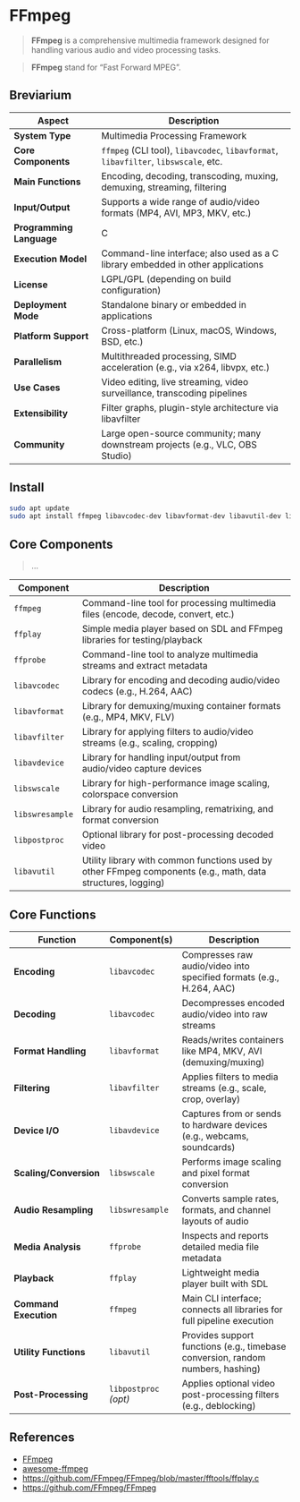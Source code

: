 # FFmpeg

> **FFmpeg** is a comprehensive multimedia framework designed for handling various audio and video processing tasks.

> **FFmpeg**  stand for “Fast Forward MPEG”.

## Breviarium

| **Aspect** | **Description** |
| --- | --- |
| **System Type** | Multimedia Processing Framework |
| **Core Components** | `ffmpeg` (CLI tool), `libavcodec`, `libavformat`, `libavfilter`, `libswscale`, etc. |
| **Main Functions** | Encoding, decoding, transcoding, muxing, demuxing, streaming, filtering |
| **Input/Output** | Supports a wide range of audio/video formats (MP4, AVI, MP3, MKV, etc.) |
| **Programming Language** | C |
| **Execution Model** | Command-line interface; also used as a C library embedded in other applications |
| **License** | LGPL/GPL (depending on build configuration) |
| **Deployment Mode** | Standalone binary or embedded in applications |
| **Platform Support** | Cross-platform (Linux, macOS, Windows, BSD, etc.) |
| **Parallelism** | Multithreaded processing, SIMD acceleration (e.g., via x264, libvpx, etc.) |
| **Use Cases** | Video editing, live streaming, video surveillance, transcoding pipelines |
| **Extensibility** | Filter graphs, plugin-style architecture via libavfilter |
| **Community** | Large open-source community; many downstream projects (e.g., VLC, OBS Studio) |

## Install

```bash
sudo apt update
sudo apt install ffmpeg libavcodec-dev libavformat-dev libavutil-dev libswscale-dev libavfilter-dev libavdevice-dev
```

## Core Components

> …
> 

| **Component** | **Description** |
| --- | --- |
| `ffmpeg` | Command-line tool for processing multimedia files (encode, decode, convert, etc.) |
| `ffplay` | Simple media player based on SDL and FFmpeg libraries for testing/playback |
| `ffprobe` | Command-line tool to analyze multimedia streams and extract metadata |
| `libavcodec` | Library for encoding and decoding audio/video codecs (e.g., H.264, AAC) |
| `libavformat` | Library for demuxing/muxing container formats (e.g., MP4, MKV, FLV) |
| `libavfilter` | Library for applying filters to audio/video streams (e.g., scaling, cropping) |
| `libavdevice` | Library for handling input/output from audio/video capture devices |
| `libswscale` | Library for high-performance image scaling, colorspace conversion |
| `libswresample` | Library for audio resampling, rematrixing, and format conversion |
| `libpostproc` | Optional library for post-processing decoded video |
| `libavutil` | Utility library with common functions used by other FFmpeg components (e.g., math, data structures, logging) |

## Core Functions

| **Function** | **Component(s)** | **Description** |
| --- | --- | --- |
| **Encoding** | `libavcodec` | Compresses raw audio/video into specified formats (e.g., H.264, AAC) |
| **Decoding** | `libavcodec` | Decompresses encoded audio/video into raw streams |
| **Format Handling** | `libavformat` | Reads/writes containers like MP4, MKV, AVI (demuxing/muxing) |
| **Filtering** | `libavfilter` | Applies filters to media streams (e.g., scale, crop, overlay) |
| **Device I/O** | `libavdevice` | Captures from or sends to hardware devices (e.g., webcams, soundcards) |
| **Scaling/Conversion** | `libswscale` | Performs image scaling and pixel format conversion |
| **Audio Resampling** | `libswresample` | Converts sample rates, formats, and channel layouts of audio |
| **Media Analysis** | `ffprobe` | Inspects and reports detailed media file metadata |
| **Playback** | `ffplay` | Lightweight media player built with SDL |
| **Command Execution** | `ffmpeg` | Main CLI interface; connects all libraries for full pipeline execution |
| **Utility Functions** | `libavutil` | Provides support functions (e.g., timebase conversion, random numbers, hashing) |
| **Post-Processing** | `libpostproc` *(opt)* | Applies optional video post-processing filters (e.g., deblocking) |

## References

- [FFmpeg](https://ffmpeg.org/)
- [awesome-ffmpeg](https://github.com/transitive-bullshit/awesome-ffmpeg)
- https://github.com/FFmpeg/FFmpeg/blob/master/fftools/ffplay.c
- https://github.com/FFmpeg/FFmpeg
